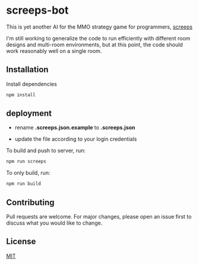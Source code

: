 # screeps-bot
This is yet another AI for the MMO strategy game for programmers, [screeps](https://screeps.com)

I'm still working to generalize the code to run efficiently with different room designs and multi-room environments, but at this point, the code should work reasonably well on a single room.

## Installation

Install dependencies

```bash
npm install
```

## deployment

- rename **.screeps.json.example** to **.screeps.json**

- update the file according to your login credentials

To build and push to server, run:
```bash
npm run screeps
```

To only build, run:
```bash
npm run build
```

## Contributing
Pull requests are welcome. For major changes, please open an issue first to discuss what you would like to change.

## License
[MIT](https://choosealicense.com/licenses/mit/)
